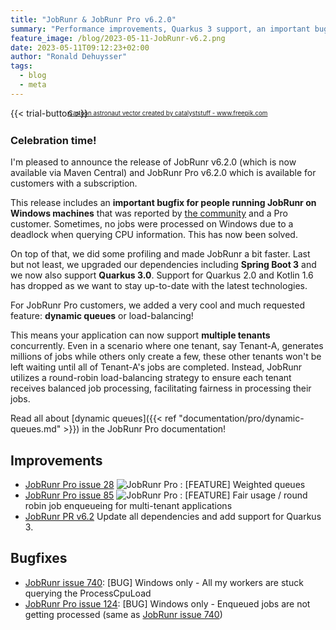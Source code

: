 ```yaml
---
title: "JobRunr & JobRunr Pro v6.2.0"
summary: "Performance improvements, Quarkus 3 support, an important bugfix and dynamic queues in JobRunr Pro!"
feature_image: /blog/2023-05-11-JobRunr-v6.2.png
date: 2023-05-11T09:12:23+02:00
author: "Ronald Dehuysser"
tags:
  - blog
  - meta
---
```

{{< trial-button >}}

<div style="text-align: center;margin: -2em 0 2em;">
<small style="font-size: 70%;"><a href='https://www.freepik.com/vectors/cartoon-astronaut'>Cartoon astronaut vector created by catalyststuff - www.freepik.com</a></small>
</div>

<style type="text/css">
    .post-full-content img {display: inline-block; margin: 0 auto}
</style>

### Celebration time!
I'm pleased to announce the release of JobRunr v6.2.0 (which is now available via Maven Central) and JobRunr Pro v6.2.0 which is available for customers with a subscription. 

This release includes an **important bugfix for people running JobRunr on Windows machines** that was reported by [the community](https://github.com/jobrunr/jobrunr/issues/740) and a Pro customer. Sometimes, no jobs were processed on Windows due to a deadlock when querying CPU information. This has now been solved.

On top of that, we did some profiling and made JobRunr a bit faster. Last but not least, we upgraded our dependencies including **Spring Boot 3** and we now also support **Quarkus 3.0**. Support for Quarkus 2.0 and Kotlin 1.6 has dropped as we want to stay up-to-date with the latest technologies.

For JobRunr Pro customers, we added a very cool and much requested feature: **dynamic queues** or load-balancing!

This means your application can now support **multiple tenants** concurrently. Even in a scenario where one tenant, say Tenant-A, generates millions of jobs while others only create a few, these other tenants won't be left waiting until all of Tenant-A's jobs are completed. Instead, JobRunr utilizes a round-robin load-balancing strategy to ensure each tenant receives balanced job processing, facilitating fairness in processing their jobs.

Read all about [dynamic queues]({{< ref "documentation/pro/dynamic-queues.md" >}}) in the JobRunr Pro documentation!

## Improvements
-  [JobRunr Pro issue 28](https://github.com/jobrunr/jobrunr-pro/issues/28) ![JobRunr Pro](https://img.shields.io/badge/Pro-337ab7.svg?style=flat-square&label=JobRunr) : [FEATURE] Weighted queues
-  [JobRunr Pro issue 85](https://github.com/jobrunr/jobrunr-pro/issues/85) ![JobRunr Pro](https://img.shields.io/badge/Pro-337ab7.svg?style=flat-square&label=JobRunr) : [FEATURE] Fair usage / round robin job enqueueing for multi-tenant applications
- [JobRunr PR v6.2](https://github.com/jobrunr/jobrunr/pull/758) Update all dependencies and add support for Quarkus 3.

## Bugfixes
- [JobRunr issue 740](https://github.com/jobrunr/jobrunr/issues/740): [BUG] Windows only - All my workers are stuck querying the ProcessCpuLoad
- [JobRunr Pro issue 124](https://github.com/jobrunr/jobrunr-pro/issues/124): [BUG] Windows only - Enqueued jobs are not getting processed (same as [JobRunr issue 740](https://github.com/jobrunr/jobrunr/issues/740))